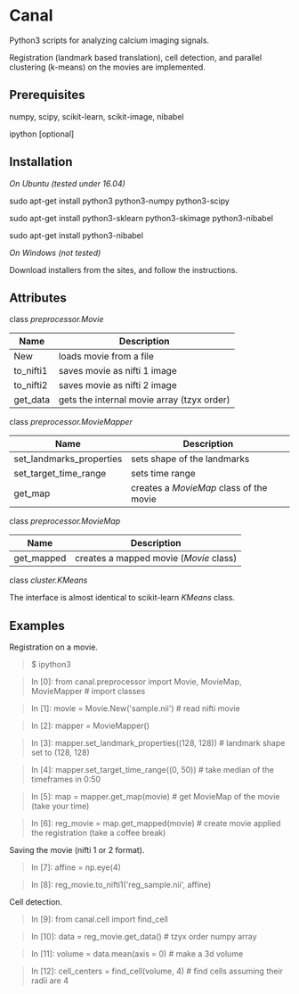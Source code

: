 Canal
=====

Python3 scripts for analyzing calcium imaging signals.

Registration (landmark based translation), cell detection, and parallel clustering (k-means) on the movies are implemented.

Prerequisites
-------------

numpy, scipy, scikit-learn, scikit-image, nibabel

ipython [optional]

Installation
------------

_On Ubuntu (tested under 16.04)_

sudo apt-get install python3 python3-numpy python3-scipy

sudo apt-get install python3-sklearn python3-skimage python3-nibabel

sudo apt-get install python3-nibabel

_On Windows (not tested)_

Download installers from the sites, and follow the instructions.

Attributes
----------

class _preprocessor.Movie_

Name | Description
-----|------------
New | loads movie from a file
to_nifti1 | saves movie as nifti 1 image
to_nifti2 | saves movie as nifti 2 image
get_data | gets the internal movie array (tzyx order)

class _preprocessor.MovieMapper_

Name | Description
---- | -----------
set\_landmarks\_properties | sets shape of the landmarks
set\_target\_time\_range | sets time range
get\_map | creates a _MovieMap_ class of the movie

class _preprocessor.MovieMap_

Name | Description
---- | -----------
get\_mapped | creates a mapped movie (_Movie_ class)

class _cluster.KMeans_

The interface is almost identical to scikit-learn _KMeans_ class.

Examples
--------

Registration on a movie.

> $ ipython3

> In [0]: from canal.preprocessor import Movie, MovieMap, MovieMapper	# import classes

> In [1]: movie = Movie.New('sample.nii')	# read nifti movie

> In [2]: mapper = MovieMapper()

> In [3]: mapper.set_landmark_properties((128, 128)) # landmark shape set to (128, 128)

> In [4]: mapper.set_target_time_range((0, 50)) # take median of the timeframes in 0:50

> In [5]: map = mapper.get_map(movie) # get MovieMap of the movie (take your time)

> In [6]: reg_movie = map.get_mapped(movie) # create movie applied the registration (take a coffee break)

Saving the movie (nifti 1 or 2 format).

> In [7]: affine = np.eye(4)

> In [8]: reg_movie.to_nifti1('reg_sample.nii', affine)

Cell detection.

> In [9]: from canal.cell import find_cell

> In [10]: data = reg_movie.get_data() # tzyx order numpy array

> In [11]: volume = data.mean(axis = 0) # make a 3d volume

> In [12]: cell_centers = find_cell(volume, 4) # find cells assuming their radii are 4